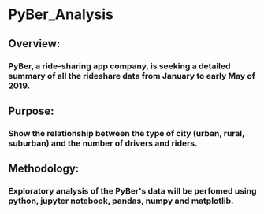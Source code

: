 # PyBer_Analysis

## Overview:
### PyBer, a ride-sharing app company, is seeking a detailed summary of all the rideshare data from January to early May of 2019.

## Purpose:
### Show the relationship between the type of city (urban, rural, suburban) and the number of drivers and riders.

## Methodology:
### Exploratory analysis of the PyBer's data will be perfomed using python, jupyter notebook, pandas, numpy and matplotlib.  
